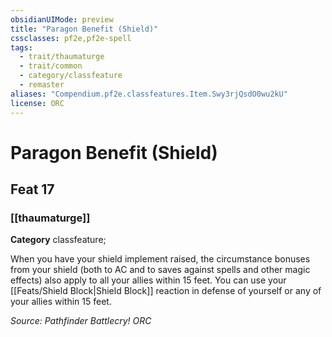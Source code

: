 ```yaml
---
obsidianUIMode: preview
title: "Paragon Benefit (Shield)"
cssclasses: pf2e,pf2e-spell
tags:
  - trait/thaumaturge
  - trait/common
  - category/classfeature
  - remaster
aliases: "Compendium.pf2e.classfeatures.Item.Swy3rjQsdO0wu2kU"
license: ORC
---
```

# Paragon Benefit (Shield)
## Feat 17
### [[thaumaturge]]

**Category** classfeature; 




When you have your shield implement raised, the circumstance bonuses from your shield (both to AC and to saves against spells and other magic effects) also apply to all your allies within 15 feet. You can use your [[Feats/Shield Block|Shield Block]] reaction in defense of yourself or any of your allies within 15 feet.

*Source: Pathfinder Battlecry!*
*ORC*